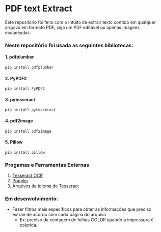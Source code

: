 # PDF text Extract
Este repositório foi feito com o intuito de extrair texto contido em qualquer arquivo em formato PDF, seja um PDF editável ou apenas imagens escaneadas.

### Neste repositório foi usada as seguintes bibliotecas:
#### 1. pdfplumber
```
pip install pdfplumber
```

#### 2. PyPDF2
```
pip install PyPDF2
```

#### 3. pytesseract
```
pip install pytesseract
```

#### 4. pdf2image
```
pip install pdf2image
```

#### 5. Pillow
```
pip install pillow
```

### Progamas e Ferramentas Externas
1. [Tesseract OCR](https://github.com/tesseract-ocr/tesseract)
2. [Poppler](https://github.com/oschwartz10612/poppler-windows/releases)
3. [Arquivos de idioma do Tesseract](https://github.com/tesseract-ocr/tessdata)

### Em desenvolvimento:
- Fazer filtros mais específicos para obter as informações que preciso extrair de acordo com cada página do arquivo 
    - Ex: preciso da contagem de folhas COLOR quando a impressora é colorida.